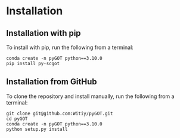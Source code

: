 # Installation
## Installation with pip
To install with pip, run the following from a terminal:
```
conda create -n pyGOT python==3.10.0
pip install py-scgot
```

## Installation from GitHub
To clone the repository and install manually, run the following from a terminal:

```
git clone git@github.com:Witiy/pyGOT.git
cd pyGOT
conda create -n pyGOT python==3.10.0
python setup.py install
```
